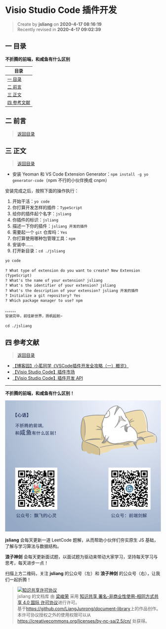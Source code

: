 Visio Studio Code 插件开发
===

> Create by **jsliang** on **2020-4-17 08:16:19**  
> Recently revised in **2020-4-17 09:02:39**

## <a name="chapter-one" id="chapter-one"></a>一 目录

**不折腾的前端，和咸鱼有什么区别**

| 目录 |
| --- | 
| [一 目录](#chapter-one) | 
| <a name="catalog-chapter-two" id="catalog-chapter-two"></a>[二 前言](#chapter-two) |
| <a name="catalog-chapter-three" id="catalog-chapter-three"></a>[三 正文](#chapter-three) |
| <a name="catalog-chapter-four" id="catalog-chapter-four"></a>[四 参考文献](#chapter-four) |

## <a name="chapter-two" id="chapter-two"></a>二 前言

> [返回目录](#chapter-one)

## <a name="chapter-three" id="chapter-three"></a>三 正文

> [返回目录](#chapter-one)

* 安装 Yeoman 和 VS Code Extension Generator：`npm install -g yo generator-code`（npm 不行的小伙伴换成 cnpm）

安装完成之后，按照下面的操作执行：

1. 开始干活：`yo code`
2. 你打算开发怎样的插件：`TypeScript`
3. 给你的插件起个名字：`jsliang`
4. 你插件的标识：`jsliang`
5. 描述一下你的插件：`jsliang 开发的插件`
6. 需要起一个 `git` 仓库吗：`Yes`
7. 你打算使用哪种包管理工具：`npm`
8. 安装中……
9. 打开新目录：`cd ./jsliang`

```
yo code

? What type of extension do you want to create? New Extension (TypeScript)
? What's the name of your extension? jsliang
? What's the identifier of your extension? jsliang
? What's the description of your extension? jsliang 开发的插件
? Initialize a git repository? Yes
? Which package manager to use? npm

。。。。。。
安装完毕，前往新世界，扬帆起航~

cd ./jsliang
```

## <a name="chapter-four" id="chapter-four"></a>四 参考文献

> [返回目录](#chapter-one)

* [【博客园】小茗同学《VSCode插件开发全攻略（一）概览》](https://www.cnblogs.com/liuxianan/p/vscode-plugin-overview.html)
* [【Visio Studio Code】插件市场](https://marketplace.visualstudio.com/vscode)
* [【Visio Studio Code】插件开发 API](https://code.visualstudio.com/api)

---

**不折腾的前端，和咸鱼有什么区别！**

![图](../../../public-repertory/img/z-index-small.png)

**jsliang** 会每天更新一道 LeetCode 题解，从而帮助小伙伴们夯实原生 JS 基础，了解与学习算法与数据结构。

**浪子神剑** 会每天更新面试题，以面试题为驱动来带动大家学习，坚持每天学习与思考，每天进步一点！

扫描上方二维码，关注 **jsliang** 的公众号（左）和 **浪子神剑** 的公众号（右），让我们一起折腾！

> <a rel="license" href="http://creativecommons.org/licenses/by-nc-sa/4.0/"><img alt="知识共享许可协议" style="border-width:0" src="https://i.creativecommons.org/l/by-nc-sa/4.0/88x31.png" /></a><br /><span xmlns:dct="http://purl.org/dc/terms/" property="dct:title">jsliang 的文档库</span> 由 <a xmlns:cc="http://creativecommons.org/ns#" href="https://github.com/LiangJunrong/document-library" property="cc:attributionName" rel="cc:attributionURL">梁峻荣</a> 采用 <a rel="license" href="http://creativecommons.org/licenses/by-nc-sa/4.0/">知识共享 署名-非商业性使用-相同方式共享 4.0 国际 许可协议</a>进行许可。<br />基于<a xmlns:dct="http://purl.org/dc/terms/" href="https://github.com/LiangJunrong/document-library" rel="dct:source">https://github.com/LiangJunrong/document-library</a>上的作品创作。<br />本许可协议授权之外的使用权限可以从 <a xmlns:cc="http://creativecommons.org/ns#" href="https://creativecommons.org/licenses/by-nc-sa/2.5/cn/" rel="cc:morePermissions">https://creativecommons.org/licenses/by-nc-sa/2.5/cn/</a> 处获得。
